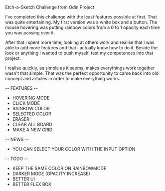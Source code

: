 Etch-a-Sketch Challenge from Odin Project


I've completed this challenge with the least features possible at first. That was quite entertaining. My first version was a white box and a button. The mouse hovering was putting rainbow colors from a 0 to 1 opacity each time you was passing over it. 

After that i spent more time, looking at others work and realise that i was able to add more features and that i actually know how to do it. Beside the look or anything i wanted to push myself, test my competences into that project. 

I realise quickly, as simple as it seems, makes everythings work together wasn't that simple. That was the perfect opportunity to came back into old concept and articles in order to make everything works. 


-- FEATURES --

- HOVERING MODE
- CLICK MODE
- RAINBOW COLOR
- SELECTED COLOR
- ERASER
- CLEAR ALL BOARD
- MAKE A NEW GRID

-- NEWS --

 - YOU CAN SELECT YOUR COLOR WITH THE INPUT OPTION

-- TODO --

- KEEP THE SAME COLOR ON RAINBOWMODE
- DARKER MODE (OPACITY INCREASE)
- BETTER UI
- BETTER FLEX BOX

